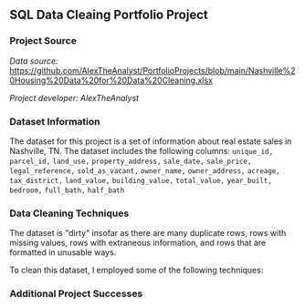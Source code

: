 ## SQL Data Cleaing Portfolio Project

### Project Source
*Data source:*  https://github.com/AlexTheAnalyst/PortfolioProjects/blob/main/Nashville%20Housing%20Data%20for%20Data%20Cleaning.xlsx 

*Project developer: AlexTheAnalyst*


### Dataset Information

The dataset for this project is a set of information about real estate sales in Nashville, TN. The dataset includes the following columns:
    `unique_id,`
    `parcel_id,`
    `land_use,`
    `property_address,`
    `sale_date,`
    `sale_price,`
    `legal_reference,`
    `sold_as_vacant,`
    `owner_name,`
    `owner_address,`
    `acreage,`
    `tax_district,`
    `land_value,`
    `building_value,`
    `total_value,`
    `year_built,`
    `bedroom,`
    `full_bath,`
    `half_bath`
    
### Data Cleaning Techniques

The dataset is "dirty" insofar as there are many duplicate rows, rows with missing values, rows with extraneous information, and rows that are formatted in unusable ways.

To clean this dataset, I employed some of the following techniques:


### Additional Project Successes 
